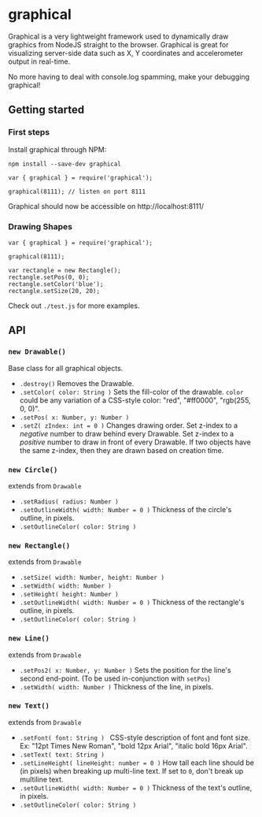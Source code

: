 
# graphical
  
Graphical is a very lightweight framework used to dynamically draw graphics  from NodeJS straight to the browser. Graphical is great for visualizing server-side data such as X, Y coordinates and accelerometer output in real-time.

No more having to deal with console.log spamming, make your debugging graphical!

## Getting started


### First steps

Install graphical through NPM:

`npm install --save-dev graphical`

```
var { graphical } = require('graphical');

graphical(8111); // listen on port 8111

```
  
Graphical should now be accessible on http://localhost:8111/

### Drawing Shapes

```
var { graphical } = require('graphical');

graphical(8111);

var rectangle = new Rectangle();
rectangle.setPos(0, 0);
rectangle.setColor('blue');
rectangle.setSize(20, 20);

```

Check out `./test.js` for more examples.


## API

### `new Drawable()`
Base class for all graphical objects.

* `.destroy()` Removes the Drawable. 
* `.setColor( color: String )` Sets the fill-color of the drawable. `color ` could be any variation of a CSS-style color: "red", "#ff0000", "rgb(255, 0, 0)".
* `.setPos( x: Number, y: Number )`
* `.setZ( zIndex: int = 0 )` Changes drawing order. Set z-index to a *negative* number to draw behind every Drawable. Set z-index to a *positive* number to draw in front of every Drawable. If two objects have the same z-index, then they are drawn based on creation time.

### `new Circle()`
extends from `Drawable`

* `.setRadius( radius: Number )`
* `.setOutlineWidth( width: Number = 0 )` Thickness of the circle's outline, in pixels.
* `.setOutlineColor( color: String )`

### `new Rectangle()`
extends from `Drawable`

* `.setSize( width: Number, height: Number )`
* `.setWidth( width: Number )`
* `.setHeight( height: Number )`
* `.setOutlineWidth( width: Number = 0 )` Thickness of the rectangle's outline, in pixels.
* `.setOutlineColor( color: String )`

### `new Line()`
extends from `Drawable`

* `.setPos2( x: Number, y: Number )` Sets the position for the line's second end-point. (To be used in-conjunction with `setPos`)
* `.setWidth( width: Number )` Thickness of the line, in pixels.

### `new Text()`
extends from `Drawable`

* `.setFont( font: String ) ` CSS-style description of font and font size. Ex: "12pt Times New Roman", "bold 12px Arial", "italic bold 16px Arial".
* `.setText( text: String )`
* `.setLineHeight( lineHeight: number = 0 )` How tall each line should be (in pixels) when breaking up multi-line text. If set to `0`, don't break up multiline text.
* `.setOutlineWidth( width: Number = 0 )` Thickness of the text's outline, in pixels.
* `.setOutlineColor( color: String )`
